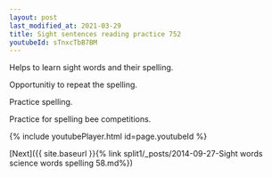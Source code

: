 ```yaml
---
layout: post
last_modified_at: 2021-03-29
title: Sight sentences reading practice 752
youtubeId: sTnxcTbB7BM
---
```

 
 
Helps to learn sight words and their spelling.

Opportunitiy to repeat the spelling. 

Practice spelling. 
 
Practice for spelling bee competitions. 
 
{% include youtubePlayer.html id=page.youtubeId %}
 
 

[Next]({{ site.baseurl }}{% link  split1/_posts/2014-09-27-Sight words science words spelling 58.md%})
 
